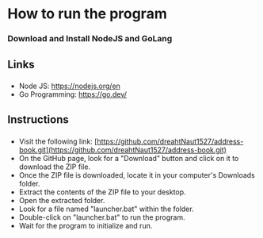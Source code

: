 # How to run the program

### Download and Install NodeJS and GoLang

###

## Links

###

* Node JS: https://nodejs.org/en
* Go Programming: https://go.dev/

###

## Instructions

###


- Visit the following link: [https://github.com/dreahtNaut1527/address-book.git](https://github.com/dreahtNaut1527/address-book.git)
- On the GitHub page, look for a "Download" button and click on it to download the ZIP file.
- Once the ZIP file is downloaded, locate it in your computer's Downloads folder.
- Extract the contents of the ZIP file to your desktop.
- Open the extracted folder.
- Look for a file named "launcher.bat" within the folder.
- Double-click on "launcher.bat" to run the program.
- Wait for the program to initialize and run.

###